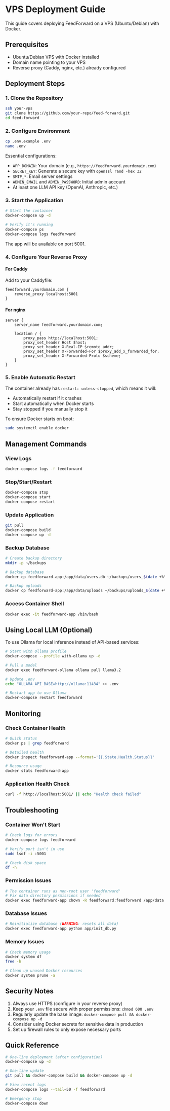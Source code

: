 # VPS Deployment Guide

This guide covers deploying FeedForward on a VPS (Ubuntu/Debian) with Docker.

## Prerequisites

- Ubuntu/Debian VPS with Docker installed
- Domain name pointing to your VPS
- Reverse proxy (Caddy, nginx, etc.) already configured

## Deployment Steps

### 1. Clone the Repository

```bash
ssh your-vps
git clone https://github.com/your-repo/feed-forward.git
cd feed-forward
```

### 2. Configure Environment

```bash
cp .env.example .env
nano .env
```

Essential configurations:
- `APP_DOMAIN`: Your domain (e.g., `https://feedforward.yourdomain.com`)
- `SECRET_KEY`: Generate a secure key with `openssl rand -hex 32`
- `SMTP_*`: Email server settings
- `ADMIN_EMAIL` and `ADMIN_PASSWORD`: Initial admin account
- At least one LLM API key (OpenAI, Anthropic, etc.)

### 3. Start the Application

```bash
# Start the container
docker-compose up -d

# Verify it's running
docker-compose ps
docker-compose logs feedforward
```

The app will be available on port 5001.

### 4. Configure Your Reverse Proxy

#### For Caddy
Add to your Caddyfile:
```
feedforward.yourdomain.com {
    reverse_proxy localhost:5001
}
```

#### For nginx
```nginx
server {
    server_name feedforward.yourdomain.com;
    
    location / {
        proxy_pass http://localhost:5001;
        proxy_set_header Host $host;
        proxy_set_header X-Real-IP $remote_addr;
        proxy_set_header X-Forwarded-For $proxy_add_x_forwarded_for;
        proxy_set_header X-Forwarded-Proto $scheme;
    }
}
```

### 5. Enable Automatic Restart

The container already has `restart: unless-stopped`, which means it will:
- Automatically restart if it crashes
- Start automatically when Docker starts
- Stay stopped if you manually stop it

To ensure Docker starts on boot:
```bash
sudo systemctl enable docker
```

## Management Commands

### View Logs
```bash
docker-compose logs -f feedforward
```

### Stop/Start/Restart
```bash
docker-compose stop
docker-compose start
docker-compose restart
```

### Update Application
```bash
git pull
docker-compose build
docker-compose up -d
```

### Backup Database
```bash
# Create backup directory
mkdir -p ~/backups

# Backup database
docker cp feedforward-app:/app/data/users.db ~/backups/users_$(date +%Y%m%d).db

# Backup uploads
docker cp feedforward-app:/app/data/uploads ~/backups/uploads_$(date +%Y%m%d)
```

### Access Container Shell
```bash
docker exec -it feedforward-app /bin/bash
```

## Using Local LLM (Optional)

To use Ollama for local inference instead of API-based services:

```bash
# Start with Ollama profile
docker-compose --profile with-ollama up -d

# Pull a model
docker exec feedforward-ollama ollama pull llama3.2

# Update .env
echo "OLLAMA_API_BASE=http://ollama:11434" >> .env

# Restart app to use Ollama
docker-compose restart feedforward
```

## Monitoring

### Check Container Health
```bash
# Quick status
docker ps | grep feedforward

# Detailed health
docker inspect feedforward-app --format='{{.State.Health.Status}}'

# Resource usage
docker stats feedforward-app
```

### Application Health Check
```bash
curl -f http://localhost:5001/ || echo "Health check failed"
```

## Troubleshooting

### Container Won't Start
```bash
# Check logs for errors
docker-compose logs feedforward

# Verify port isn't in use
sudo lsof -i :5001

# Check disk space
df -h
```

### Permission Issues
```bash
# The container runs as non-root user 'feedforward'
# Fix data directory permissions if needed
docker exec feedforward-app chown -R feedforward:feedforward /app/data
```

### Database Issues
```bash
# Reinitialize database (WARNING: resets all data)
docker exec feedforward-app python app/init_db.py
```

### Memory Issues
```bash
# Check memory usage
docker system df
free -h

# Clean up unused Docker resources
docker system prune -a
```

## Security Notes

1. Always use HTTPS (configure in your reverse proxy)
2. Keep your `.env` file secure with proper permissions: `chmod 600 .env`
3. Regularly update the base image: `docker-compose pull && docker-compose up -d`
4. Consider using Docker secrets for sensitive data in production
5. Set up firewall rules to only expose necessary ports

## Quick Reference

```bash
# One-line deployment (after configuration)
docker-compose up -d

# One-line update
git pull && docker-compose build && docker-compose up -d

# View recent logs
docker-compose logs --tail=50 -f feedforward

# Emergency stop
docker-compose down
```